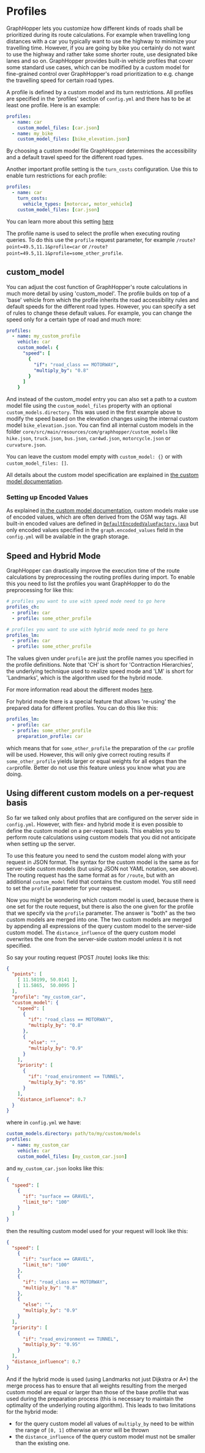 # Profiles

GraphHopper lets you customize how different kinds of roads shall be prioritized during its route calculations. For
example when travelling long distances with a car you typically want to use the highway to minimize your travelling
time. However, if you are going by bike you certainly do not want to use the highway and rather take some shorter route,
use designated bike lanes and so on. GraphHopper provides built-in vehicle profiles that cover some standard use cases,
which can be modified by a custom model for fine-grained control over GraphHopper's road prioritization to
e.g. change the travelling speed for certain road types.

A profile is defined by a custom model and its turn restrictions. All profiles are specified
in the 'profiles' section of `config.yml` and there has to be at least one profile. Here is an example:

```yaml
profiles:
  - name: car
    custom_model_files: [car.json]
  - name: my_bike
    custom_model_files: [bike_elevation.json]
```

By choosing a custom model file GraphHopper determines the accessibility and a default travel speed for the different road types.

Another important profile setting is the `turn_costs` configuration. Use this to enable turn restrictions for each profile:

```yaml
profiles:
  - name: car
    turn_costs:
      vehicle_types: [motorcar, motor_vehicle]
    custom_model_files: [car.json]
```

You can learn more about this setting [here](./turn-restrictions.md)

The profile name is used to select the profile when executing routing queries. To do this use the `profile` request
parameter, for example `/route?point=49.5,11.1&profile=car` or `/route?point=49.5,11.1&profile=some_other_profile`.

## custom_model

You can adjust the cost function of GraphHopper's route calculations in much more detail by using 'custom_model'.
The profile builds on top of a 'base' vehicle from which the profile inherits the road accessibility
rules and default speeds for the different road types. However, you can specify a set of rules to
change these default values. For example, you can change the speed only for a certain type of road and much more:

```yaml
profiles:
  - name: my_custom_profile
    vehicle: car
    custom_model: {
      "speed": [
        {
          "if": "road_class == MOTORWAY",
          "multiply_by": "0.8"
        }
      ]               
    }
```

And instead of the custom_model entry you can also set a path to a custom model file using the
`custom_model_files` property with an optional `custom_models.directory`. This was used in the first
example above to modify the speed based on the elevation changes using the internal custom
model `bike_elevation.json`. You can find all internal custom models in the folder
`core/src/main/resources/com/graphhopper/custom_models` like `hike.json`, `truck.json`, `bus.json`,
`car4wd.json`, `motorcycle.json` or `curvature.json`.

You can leave the custom model empty with `custom_model: {}` or with `custom_model_files: []`.

All details about the custom model specification are explained in [the custom model documentation](./custom-models.md).

### Setting up Encoded Values

As explained [in the custom model documentation](./custom-models.md), custom models make use of
encoded values, which are often derived from the OSM way tags. All built-in encoded values are defined in
[`DefaultEncodedValueFactory.java`](../../core/src/main/java/com/graphhopper/routing/ev/DefaultEncodedValueFactory.java)
but only encoded values specified in the `graph.encoded_values` field in the `config.yml` will be available in the graph
storage.

## Speed and Hybrid Mode

GraphHopper can drastically improve the execution time of the route calculations by preprocessing the routing profiles
during import. To enable this you need to list the profiles you want GraphHopper to do the preprocessing for like this:

```yaml
# profiles you want to use with speed mode need to go here
profiles_ch:
  - profile: car
  - profile: some_other_profile

# profiles you want to use with hybrid mode need to go here
profiles_lm:
  - profile: car
  - profile: some_other_profile 
```

The values given under `profile` are just the profile names you specified in the profile definitions. Note that 'CH' is
short for 'Contraction Hierarchies', the underlying technique used to realize speed mode and
'LM' is short for 'Landmarks', which is the algorithm used for the hybrid mode.

For more information read about the different modes [here](routing.md).

For hybrid mode there is a special feature that allows 're-using' the prepared data for different profiles. You can do
this like this:

```yaml
profiles_lm:
  - profile: car
  - profile: some_other_profile
    preparation_profile: car
```

which means that for `some_other_profile` the preparation of the `car` profile will be used. However, this will only
give correct routing results if `some_other_profile` yields larger or equal weights for all edges than the `car`profile.
Better do not use this feature unless you know what you are doing.

## Using different custom models on a per-request basis

So far we talked only about profiles that are configured on the server side in `config.yml`.
However, with flex- and hybrid mode it is even possible to define the custom model on a per-request basis. This enables
you to perform route calculations using custom models that you did not anticipate when setting up the server.

To use this feature you need to send the custom model along with your request in JSON format.
The syntax for the custom model is the same as for server-side custom models (but using
JSON not YAML notation, see above). The routing request has the same format as for `/route`, but with an
additional `custom_model` field that contains the custom model. You still need to set the `profile` parameter
for your request.

Now you might be wondering which custom model is used, because there is one set for the route request, but there is also
the one given for the profile that we specify via the `profile` parameter. The answer is "both" as the two custom models
are merged into one. The two custom models are merged by appending all expressions of the query custom model to the
server-side custom model. The `distance_influence` of the query custom model overwrites the one from the server-side 
custom model *unless* it is not specified.

So say your routing request (POST /route) looks like this:

```json
{
  "points": [
    [ 11.58199, 50.0141 ],
    [ 11.5865,  50.0095 ]
  ],
  "profile": "my_custom_car",
  "custom_model": {
    "speed": [
      {
        "if": "road_class == MOTORWAY",
        "multiply_by": "0.8"
      },
      {
        "else": "",
        "multiply_by": "0.9"
      }
    ],
    "priority": [
      {
        "if": "road_environment == TUNNEL",
        "multiply_by": "0.95"
      }
    ],
    "distance_influence": 0.7
  }
}
```

where in `config.yml` we have:

```yaml
custom_models.directory: path/to/my/custom/models
profiles:
  - name: my_custom_car
    vehicle: car
    custom_model_files: [my_custom_car.json]
```

and `my_custom_car.json` looks like this:

```json
{
  "speed": [
    {
      "if": "surface == GRAVEL",
      "limit_to": "100"
    }
  ]
}
```

then the resulting custom model used for your request will look like this:

```json
{
  "speed": [
    {
      "if": "surface == GRAVEL",
      "limit_to": "100"
    },
    {
      "if": "road_class == MOTORWAY",
      "multiply_by": "0.8"
    },
    {
      "else": "",
      "multiply_by": "0.9"
    }
  ],
  "priority": [
    {
      "if": "road_environment == TUNNEL",
      "multiply_by": "0.95"
    }
  ],
  "distance_influence": 0.7
}
```

And if the hybrid mode is used (using Landmarks not just Dijkstra or A*) the merge process has to ensure that all
weights resulting from the merged custom model are equal or larger than those of the base profile that was used during
the preparation process (this is necessary to maintain the optimality of the underlying routing algorithm). This leads
to two limitations for the hybrid mode:
* for the query custom model all values of `multiply_by` need to be within the range of `[0, 1]` otherwise an error will be thrown
* the `distance_influence` of the query custom model must not be smaller than the existing one.
